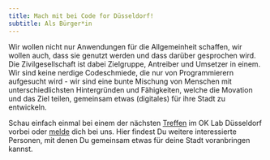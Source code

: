 ```yaml
---
title: Mach mit bei Code for Düsseldorf!
subtitle: Als Bürger*in
---
```


Wir wollen nicht nur Anwendungen für die Allgemeinheit schaffen, wir wollen auch, dass sie genutzt werden und dass darüber gesprochen wird. Die Zivilgesellschaft ist dabei Zielgruppe, Antreiber und Umsetzer in einem. Wir sind keine nerdige Codeschmiede, die nur von Programmierern aufgesucht wird - wir sind eine bunte Mischung von Menschen mit unterschiedlichsten Hintergründen und Fähigkeiten, welche die Movation und das Ziel teilen, gemeinsam etwas (digitales) für ihre Stadt zu entwickeln.

Schau einfach einmal bei einem der nächsten [Treffen](/termine/) im OK Lab Düsseldorf vorbei oder [melde](/kontakt/) dich bei uns.
Hier findest Du weitere interessierte Personen, mit denen Du gemeinsam etwas für deine Stadt voranbringen kannst.